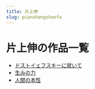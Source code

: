 ```yaml
---
title: 片上伸
slug: pianshangshenfa
---
```


# 片上伸の作品一覧

- [ドストイェフスキーに就いて](dosutoiehusukinijiuite07)
- [生みの力](shengminoli28)
- [人間の本性](renjiannobenxingb6)
